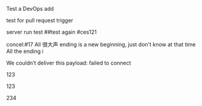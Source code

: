 Test a DevOps add

test for pull request trigger

server run test
##test again
#ces121

concel:#17 All 很大声 ending is a new beginning, just don't know at that time All the ending i

We couldn’t deliver this payload: failed to connect

123

123

234


